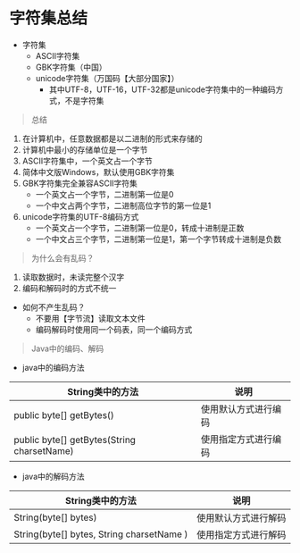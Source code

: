 # 字符集总结
- 字符集
  - ASCII字符集
  - GBK字符集（中国）
  - unicode字符集（万国码【大部分国家】）
    - 其中UTF-8，UTF-16，UTF-32都是unicode字符集中的一种编码方式，不是字符集
> 总结
 1. 在计算机中，任意数据都是以二进制的形式来存储的
 2. 计算机中最小的存储单位是一个字节
 3. ASCII字符集中，一个英文占一个字节
 4. 简体中文版Windows，默认使用GBK字符集
 5. GBK字符集完全兼容ASCII字符集
    - 一个英文占一个字节，二进制第一位是0
    - 一个中文占两个字节，二进制高位字节的第一位是1
 6. unicode字符集的UTF-8编码方式
    - 一个英文占一个字节，二进制第一位是0，转成十进制是正数
    - 一个中文占三个字节，二进制第一位是1，第一个字节转成十进制是负数
> 为什么会有乱码？
 1. 读取数据时，未读完整个汉字
 2. 编码和解码时的方式不统一

- 如何不产生乱码？
  - 不要用【字节流】读取文本文件
  - 编码解码时使用同一个码表，同一个编码方式
  
> Java中的编码、解码

- java中的编码方法

| String类中的方法                              | 说明                 |
| --------------------------------------------- | -------------------- |
| public  byte[]  getBytes()                    | 使用默认方式进行编码 |
| public  byte[]  getBytes(String  charsetName) | 使用指定方式进行编码 |

- java中的解码方法

| String类中的方法                             | 说明                 |
| -------------------------------------------- | -------------------- |
| String(byte[]  bytes)                        | 使用默认方式进行解码 |
| String(byte[]  bytes,  String  charsetName ) | 使用指定方式进行解码 |